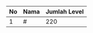 | No | Nama            | Jumlah Level |
|----|-----------------|--------------|
| 1  | #    |    220        |
